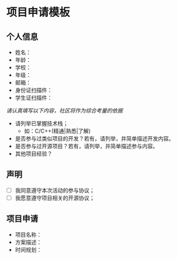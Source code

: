 # 项目申请模板

## 个人信息

- 姓名：
- 年龄：
- 学校：
- 年级：
- 邮箱：
- 身份证扫描件：
- 学生证扫描件：

*请认真填写以下内容，社区将作为综合考量的依据*

- 请列举已掌握技术栈；
  - 如：C/C++(精通|熟悉|了解)
- 是否参与过类似项目的开发？若有，请列举，并简单描述开发内容。
- 是否参与过开源项目？若有，请列举，并简单描述参与内容。
- 其他项目经验？

## 声明

- [ ] 我同意遵守本次活动的参与协议；
- [ ] 我愿意遵守项目相关的开源协议；

## 项目申请

- 项目名称：
- 方案描述：
- 时间规划：
